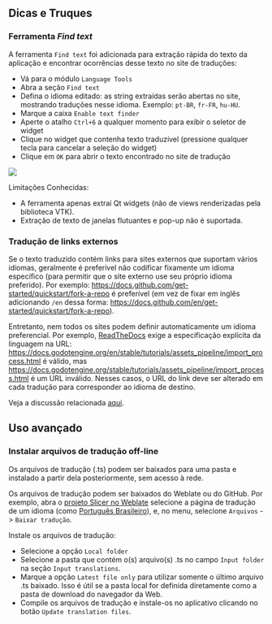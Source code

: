 ## Dicas e Truques

### Ferramenta *Find text*

A ferramenta `Find text` foi adicionada para extração rápida do texto da aplicação e encontrar ocorrências desse texto no site de traduções:

- Vá para o módulo `Language Tools`
- Abra a seção `Find text`
- Defina o idioma editado: as string extraídas serão abertas no site, mostrando traduções nesse idioma. Exemplo: `pt-BR`, `fr-FR`, `hu-HU`.
- Marque a caixa `Enable text finder`
- Aperte o atalho `Ctrl+6` a qualquer momento para exibir o seletor de widget
- Clique no widget que contenha texto traduzível (pressione qualquer tecla para cancelar a seleção do widget)
- Clique em `OK` para abrir o texto encontrado no site de tradução

![](Docs/FindText.png)

Limitações Conhecidas:
- A ferramenta apenas extraí Qt widgets (não de views renderizadas pela biblioteca VTK).
- Extração de texto de janelas flutuantes e pop-up não é suportada.

### Tradução de links externos

Se o texto traduzido contém links para sites externos que suportam vários idiomas, geralmente é preferível não codificar fixamente um idioma específico (para permitir que o site externo use seu próprio idioma preferido). Por exemplo: <https://docs.github.com/get-started/quickstart/fork-a-repo> é preferível (em vez de fixar em inglês adicionando `/en` dessa forma: <https://docs.github.com/en/get-started/quickstart/fork-a-repo>).

Entretanto, nem todos os sites podem definir automaticamente um idioma preferencial. Por exemplo, [ReadTheDocs](https://readthedocs.org) exige a especificação explícita da linguagem na URL: <https://docs.godotengine.org/en/stable/tutorials/assets_pipeline/import_process.html> é válido, mas <https://docs.godotengine.org/stable/tutorials/assets_pipeline/import_process.html> é um URL inválido. Nesses casos, o URL do link deve ser alterado em cada tradução para corresponder ao idioma de destino.

Veja a discussão relacionada [aqui](https://github.com/Slicer/Slicer/pull/6401#discussion_r884768951).

## Uso avançado

### Instalar arquivos de tradução off-line

Os arquivos de tradução (.ts) podem ser baixados para uma pasta e instalado a partir dela posteriormente, sem acesso à rede.

Os arquivos de tradução podem ser baixados do Weblate ou do GitHub. Por exemplo, abra o [projeto Slicer no Weblate](https://hosted.weblate.org/project/3d-slicer) selecione a página de tradução de um idioma (como [Português Brasileiro](https://hosted.weblate.org/projects/3d-slicer/3d-slicer/pt_BR/)), e, no menu, selecione `Arquivos` -> `Baixar tradução`.

Instale os arquivos de tradução:
- Selecione a opção `Local folder`
- Selecione a pasta que contém o(s) arquivo(s) .ts no campo `Input folder` na seção `Input translations`.
- Marque a opção `Latest file only` para utilizar somente o último arquivo .ts baixado. Isso é útil se a pasta local for definida diretamente como a pasta de download do navegador da Web.
- Compile os arquivos de tradução e instale-os no aplicativo clicando no botão `Update translation files`.

